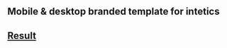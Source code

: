 ## Mobile & desktop branded template for intetics

## [Result](https://yoshirolas.github.io/test-intetics//)